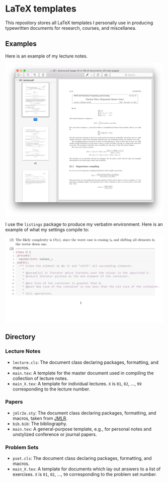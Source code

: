 # LaTeX templates

This repository stores all LaTeX templates I personally use in producing
typewritten documents for research, courses, and miscellanea.

## Examples
Here is an example of my lecture notes.

![](notes.png)

I use the `listings` package to produce my verbatim environment. Here is an
example of what my settings compile to:

![](listings.png)

## Directory

### Lecture Notes
* `lecture.cls`: The document class declaring packages, formatting, and macros.
* `main.tex`: A template for the master document used in compiling the
  collection of lecture notes.
* `main_X.tex`: A template for individual lectures. `X` is `01`, `02`,
  ..., `99` corresponding to the lecture number.

### Papers
* `jmlr2e.sty`: The document class declaring packages, formatting, and macros,
  taken from [JMLR](http://www.jmlr.org/author-info.html#Submission).
* `bib.bib`: The bibliography.
* `main.tex`: A general-purpose template, e.g., for personal notes and
  unstylized conference or journal papers.

### Problem Sets
* `pset.cls`: The document class declaring packages, formatting, and macros.
* `main_X.tex`: A template for documents which lay out answers to a
  list of exercises. `X` is `01`, `02`, ..., `99` corresponding to the
  problem set number.

